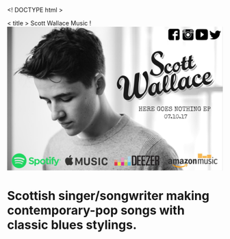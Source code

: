 <! DOCTYPE html >

 >
<head >
< title > Scott Wallace Music </ title >
</ head >
<body >!
<img src="Music Website.jpg"/>

<h1 > Scottish singer/songwriter making contemporary-pop songs with classic blues stylings. </ h1 >
</ body >
</ html >
